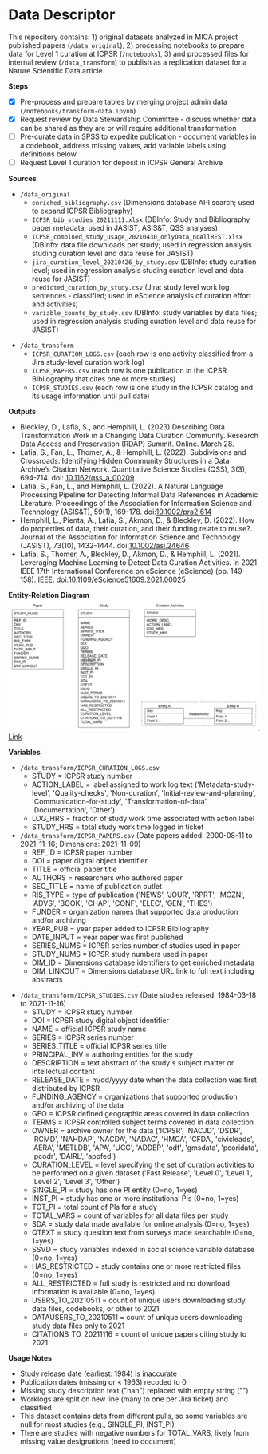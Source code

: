 # Data Descriptor

This repository contains: 1) original datasets analyzed in MICA project published papers (`/data_original`), 2)  processing notebooks to prepare data for Level 1 curation at ICPSR (`/notebooks`), 3) and processed files for internal review (`/data_transform`) to publish as a replication dataset for a Nature Scientific Data article.

**Steps**
- [x] Pre-process and prepare tables by merging project admin data (`/notebooks/transform-data.ipynb`)
- [x] Request review by Data Stewardship Committee - discuss whether data can be shared as they are or will require additional transformation
- [ ] Pre-curate data in SPSS to expedite publication - document variables in a codebook, address missing values, add variable labels using definitions below
- [ ] Request Level 1 curation for deposit in ICPSR General Archive

**Sources**
- `/data_original`
    - `enriched_bibliography.csv` (Dimensions database API search; used to expand ICPSR Bibliography)
    - `ICPSR_bib_studies_20211111.xlsx` (DBInfo: Study and Bibliography paper metadata; used in JASIST, ASIS&T, QSS analyses)
    - `ICPSR_combined_study_usage_20210430_onlyData_noAllREST.xlsx` (DBInfo: data file downloads per study; used in regression analysis studing curation level and data reuse for JASIST)
    - `jira_curation_level_20210426_by_study.csv` (DBInfo: study curation level; used in regression analysis studing curation level and data reuse for JASIST)
    - `predicted_curation_by_study.csv` (Jira: study level work log sentences - classified; used in eScience analysis of curation effort and activities)
    - `variable_counts_by_study.csv` (DBInfo: study variables by data files; used in regression analysis studing curation level and data reuse for JASIST)
<!--    - `processing_history_commands_2019_20220502.csv`(Processing History: commands per study; used in RDAP analysis of data transformation and organizational change) -->
- `/data_transform`
    - `ICPSR_CURATION_LOGS.csv` (each row is one activity classified from a Jira study-level curation work log)
    - `ICPSR_PAPERS.csv` (each row is one publication in the ICPSR Bibliography that cites one or more studies)
    - `ICPSR_STUDIES.csv` (each row is one study in the ICPSR catalog and its usage information until pull date)
<!-- - `ICPSR_PROCESSING_HISTORY.csv` (each row is one study and its processing history commands in SPSS syntax) -->

**Outputs**
- Bleckley, D., Lafia, S., and Hemphill, L. (2023) Describing Data Transformation Work in a Changing Data Curation Community. Research Data Access and Preservation (RDAP) Summit. Online. March 28.
- Lafia, S., Fan, L., Thomer, A., & Hemphill, L. (2022). Subdivisions and Crossroads: Identifying Hidden Community Structures in a Data Archive’s Citation Network. Quantitative Science Studies (QSS), 3(3), 694-714. doi: [10.1162/qss_a_00209](https://doi.org/10.1162/qss_a_00209)
- Lafia, S., Fan, L., and Hemphill, L. (2022). A Natural Language Processing Pipeline for Detecting Informal Data References in Academic Literature. Proceedings of the Association for Information Science and Technology (ASIS&T), 59(1), 169-178. doi:[10.1002/pra2.614](https://doi.org/10.1002/pra2.614)
- Hemphill, L., Pienta, A., Lafia, S., Akmon, D., & Bleckley, D. (2022). How do properties of data, their curation, and their funding relate to reuse?. Journal of the Association for Information Science and Technology (JASIST), 73(10), 1432-1444. doi:[10.1002/asi.24646](https://doi.org/10.1002/asi.24646)
- Lafia, S., Thomer, A., Bleckley, D., Akmon, D., & Hemphill, L. (2021). Leveraging Machine Learning to Detect Data Curation Activities. In 2021 IEEE 17th International Conference on eScience (eScience) (pp. 149-158). IEEE. doi:[10.1109/eScience51609.2021.00025](https://doi.org/10.1109/eScience51609.2021.00025)

**Entity-Relation Diagram**
![E-R Diagram](E-R-diagram.png)
[Link](https://docs.google.com/drawings/d/1gY4DGJp4shW6q7cev1G2my1bHf6nKEpoBrKCoPi8UT4/edit?usp=sharing)

**Variables**
- `/data_transform/ICPSR_CURATION_LOGS.csv`
    - STUDY = ICPSR study number
    - ACTION_LABEL = label assigned to work log text ('Metadata-study-level', 'Quality-checks', 'Non-curation', 'Initial-review-and-planning', 'Communication-for-study', 'Transformation-of-data', 'Documentation', 'Other')
    - LOG_HRS = fraction of study work time associated with action label
    - STUDY_HRS = total study work time logged in ticket
- `/data_transform/ICPSR_PAPERS.csv` (Date papers added: 2000-08-11 to 2021-11-16; Dimensions: 2021-11-09)
    - REF_ID = ICPSR paper number
    - DOI = paper digital object identifier
    - TITLE = official paper title
    - AUTHORS = researchers who authored paper
    - SEC_TITLE = name of publication outlet
    - RIS_TYPE = type of publication ('NEWS', 'JOUR', 'RPRT', 'MGZN', 'ADVS', 'BOOK', 'CHAP', 'CONF', 'ELEC', 'GEN', 'THES')
    - FUNDER = organization names that supported data production and/or archiving 
    - YEAR_PUB = year paper added to ICPSR Bibliography
    - DATE_INPUT = year paper was first published
    - SERIES_NUMS = ICPSR series number of studies used in paper
    - STUDY_NUMS = ICPSR study numbers used in paper
    - DIM_ID = Dimensions database identifiers to get enriched metadata
    - DIM_LINKOUT = Dimensions database URL link to full text including abstracts
<!--`/data_transform/ICPSR_PROCESSING_HISTORY.csv`-->
<!--    - STUDY = ICPSR study number - TOTAL_LINES = total lines of code in processing history syntax file-->
<!--    - COMMENTS = total count of comments in processing history syntax file-->
<!--    - ... = remaining columns contain [SPSS commands](https://www.spss-tutorials.com/overview-all-spss-commands/) (procedures, transformations, other) where each column count of one command per file-->
- `/data_transform/ICPSR_STUDIES.csv` (Date studies released: 1984-03-18 to 2021-11-16)
    - STUDY = ICPSR study number
    - DOI = ICPSR study digital object identifier
    - NAME = official ICPSR study name
    - SERIES = ICPSR series number
    - SERIES_TITLE = official ICPSR series title
    - PRINCIPAL_INV = authoring entities for the study
    - DESCRIPTION = text abstract of the study's subject matter or intellectual content
    - RELEASE_DATE = m/dd/yyyy date when the data collection was first distributed by ICPSR
    - FUNDING_AGENCY = organizations that supported production and/or archiving of the data
    - GEO = ICPSR defined geographic areas covered in data collection
    - TERMS = ICPSR controlled subject terms covered in data collection
    - OWNER = archive owner for the data ('ICPSR', 'NACJD', 'DSDR', 'RCMD', 'NAHDAP', 'NACDA', 'NADAC', 'HMCA', 'CFDA', 'civicleads', 'AERA', 'METLDB', 'APA', 'UCC', 'ADDEP', 'odf', 'gmsdata', 'pcoridata', 'pcodr', 'DAIRL', 'appfed')
    - CURATION_LEVEL = level specifying the set of curation activities to be performed on a given dataset ('Fast Release', 'Level 0', 'Level 1', 'Level 2', 'Level 3', 'Other')
    - SINGLE_PI = study has one PI entity (0=no, 1=yes)
    - INST_PI = study has one or more institutional PIs (0=no, 1=yes)
    - TOT_PI = total count of PIs for a study
    - TOTAL_VARS = count of variables for all data files per study
    - SDA = study data made available for online analysis (0=no, 1=yes)
    - QTEXT = study question text from surveys made searchable (0=no, 1=yes)
    - SSVD = study variables indexed in social science variable database (0=no, 1=yes)
    - HAS_RESTRICTED = study contains one or more restricted files (0=no, 1=yes)
    - ALL_RESTRICTED = full study is restricted and no download information is available (0=no, 1=yes)
    - USERS_TO_20210511 = count of unique users downloading study data files, codebooks, or other to 2021
    - DATAUSERS_TO_20210511 = count of unique users downloading study data files only to 2021
    - CITATIONS_TO_20211116 = count of unique papers citing study to 2021
    
**Usage Notes**
* Study release date (earliest: 1984) is inaccurate
* Publication dates (missing or < 1963) recoded to 0
* Missing study description text ("nan") replaced with empty string ("")
* Worklogs are split on new line (many to one per Jira ticket) and classified
* This dataset contains data from different pulls, so some variables are null for most studies (e.g., SINGLE_PI, INST_PI)
* There are studies with negative numbers for TOTAL_VARS, likely from missing value designations (need to document)